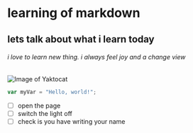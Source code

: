 # learning of markdown
## lets talk about what i learn today
###### i love to learn new thing. i always feel joy and a change view
![Image of Yaktocat](https://octodex.github.com/images/yaktocat.png)
``` javascript
var myVar = "Hello, world!";
```
- [ ] open the page
- [ ] switch the light off
- [ ] check is you have writing your name
